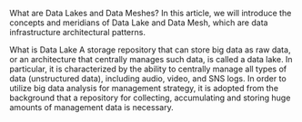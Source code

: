 What are Data Lakes and Data Meshes?
In this article, we will introduce the concepts and meridians of Data Lake and Data Mesh, which are data infrastructure architectural patterns.

What is Data Lake
A storage repository that can store big data as raw data, or an architecture that centrally manages such data, is called a data lake.
In particular, it is characterized by the ability to centrally manage all types of data (unstructured data), including audio, video, and SNS logs.
In order to utilize big data analysis for management strategy, it is adopted from the background that a repository for collecting, accumulating and storing huge amounts of management data is necessary.